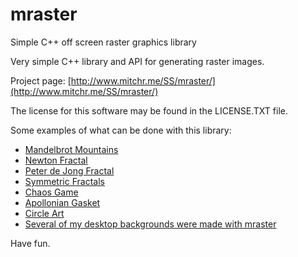 # mraster
Simple C++ off screen raster graphics library

Very simple C++ library and API for generating raster images.

Project page: [http://www.mitchr.me/SS/mraster/](http://www.mitchr.me/SS/mraster/)

The license for this software may be found in the LICENSE.TXT file.

Some examples of what can be done with this library:

* [Mandelbrot Mountains](http://www.mitchr.me/SS/mandelbrot/index.html)
* [Newton Fractal](http://www.mitchr.me/SS/newton/index.html)
* [Peter de Jong Fractal](http://www.mitchr.me/SS/swirl/index.html)
* [Symmetric Fractals](http://www.mitchr.me/SS/sic/index.html)
* [Chaos Game](http://www.mitchr.me/SS/ChaosGame/index.html)
* [Apollonian Gasket](https://www.mitchr.me/SS/AGasket/index.html)
* [Circle Art](https://www.mitchr.me/SS/circles2/index.html)
* [Several of my desktop backgrounds were made with mraster](https://www.mitchr.me/SS/desktops/index.html)

Have fun.
